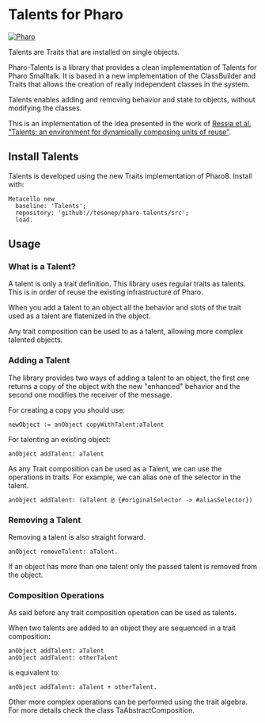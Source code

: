 # Talents for Pharo

<a href="https://www.pharo.org">
    <img alt="Pharo" src="https://img.shields.io/static/v1?style=for-the-badge&message=Pharo&color=3297d4&logo=Harbor&logoColor=FFFFFF&label=" />
</a>

Talents are Traits that are installed on single objects.

Pharo-Talents is a library that provides a clean implementation of Talents for Pharo Smalltalk. 
It is based in a new implementation of the ClassBuilder and Traits that allows the creation of really independent classes in the system.

Talents enables adding and removing behavior and state to objects, without modifying the classes.

This is an implementation of the idea presented in the work of [Ressia et al. "Talents: an environment for dynamically composing units of reuse"](http://scg.unibe.ch/archive/papers/Ress12eTalentsSPE.pdf).

## Install Talents

Talents is developed using the new Traits implementation of Pharo8. Install with:

```
Metacello new
  baseline: 'Talents';
  repository: 'github://tesonep/pharo-talents/src';
  load.
```

## Usage

### What is a Talent?

A talent is only a trait definition. This library uses regular traits as talents. This is in order of reuse the existing 
infrastructure of Pharo. 

When you add a talent to an object all the behavior and slots of the trait used as a talent are flatenized in the object. 

Any trait composition can be used to as a talent, allowing more complex talented objects.

### Adding a Talent

The library provides two ways of adding a talent to an object, the first one returns a copy of the object with the new 
"enhanced" behavior and the second one modifies the receiver of the message.

For creating a copy you should use:

```
newObject := anObject copyWithTalent:aTalent
```

For talenting an existing object:

```
anObject addTalent: aTalent
```

As any Trait composition can be used as a Talent, we can use the operations in traits. 
For example, we can alias one of the selector in the talent.

```
anObject addTalent: (aTalent @ {#originalSelector -> #aliasSelector}) 
```

### Removing a Talent

Removing a talent is also straight forward.

```
anObject removeTalent: aTalent.
```

If an object has more than one talent only the passed talent is removed from the object.

### Composition Operations

As said before any trait composition operation can be used as talents.

When two talents are added to an object they are sequenced in a trait composition:

```
anObject addTalent: aTalent
anObject addTalent: otherTalent
```

is equivalent to:

```
anObject addTalent: aTalent + otherTalent.
```

Other more complex operations can be performed using the trait algebra. For more details check the class TaAbstractComposition.
